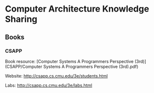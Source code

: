 # Computer Architecture Knowledge Sharing

## Books

### CSAPP

Book resource: [Computer Systems A Programmers Perspective (3rd)](CSAPP/Computer Systems A Programmers Perspective (3rd).pdf)

Website:  http://csapp.cs.cmu.edu/3e/students.html 

Labs: http://csapp.cs.cmu.edu/3e/labs.html
